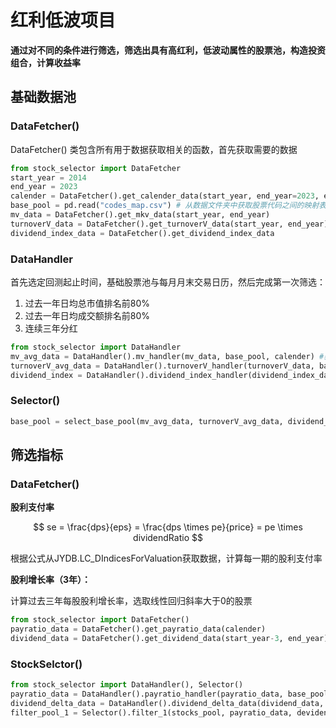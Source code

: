 # 红利低波项目

**通过对不同的条件进行筛选，筛选出具有高红利，低波动属性的股票池，构造投资组合，计算收益率**

## 基础数据池

### DataFetcher()

DataFetcher() 类包含所有用于数据获取相关的函数，首先获取需要的数据

```python
from stock_selector import DataFetcher
start_year = 2014
end_year = 2023
calender = DataFetcher().get_calender_data(start_year, end_year=2023, endlevel=[(1,2), (1), (1,2), (1,2)]) # 获取每月末交易日历
base_pool = pd.read("codes_map.csv") # 从数据文件夹中获取股票代码之间的映射表
mv_data = DataFetcher().get_mkv_data(start_year, end_year)
turnoverV_data = DataFetcher().get_turnoverV_data(start_year, end_year) # 已经是日均数据
dividend_index_data = DataFetcher().get_dividend_index_data

```

### DataHandler

首先选定回测起止时间，基础股票池与每月月末交易日历，然后完成第一次筛选：

1. 过去一年日均总市值排名前80%
2. 过去一年日均成交额排名前80%
3. 连续三年分红

```python
from stock_selector import DataHandler
mv_avg_data = DataHandler().mv_handler(mv_data, base_pool, calender) #获得240个交易日范围内日均市值数据
turnoverV_avg_data = DataHandler().turnoverV_handler(turnoverV_data, base_pool)
dividend_index = DataHandler().dividend_index_handler(dividend_index_data , base_pool, calender)
```

### Selector()

```python
base_pool = select_base_pool(mv_avg_data, turnoverV_avg_data, dividend_index)
```

## 筛选指标

### DataFetcher()

**股利支付率**

$$
se = \frac{dps}{eps} = \frac{dps \times pe}{price} = pe \times dividendRatio
$$

根据公式从JYDB.LC_DIndicesForValuation获取数据，计算每一期的股利支付率

**股利增长率（3年）：**

计算过去三年每股股利增长率，选取线性回归斜率大于0的股票

```python
from stock_selector import DataFetcher()
payratio_data = DataFetcher().get_payratio_data(calender)
dividend_data = DataFetcher().get_dividend_data(start_year-3, end_year)
```

### StockSelctor()

```python
from stock_selector import DataHandler(), Selector()
payratio_data = DataHandler().payratio_handler(payratio_data, base_pool)
dividend_delta_data = DataHandler().dividend_delta_data(dividend_data, base_pool)
filter_pool_1 = Selector().filter_1(stocks_pool, payratio_data, devidend_delta_data)
```
